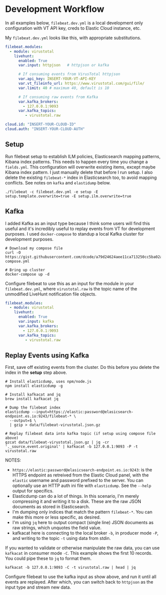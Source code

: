 # Development Workflow

In all examples below, `filebeat.dev.yml` is a local development only configuration with VT API key, creds to Elastic Cloud instance, etc.

My `filebeat.dev.yml` looks like this, with appropriate substitutions.

```yml
filebeat.modules:
  - module: virustotal
    livehunt:
      enabled: True
      var.input: httpjson   # httpjson or kafka

      # If consuming events from VirusTotal httpjson
      var.api_key: INSERT-YOUR-VT-API-KEY
      var.vt_fileinfo_url: https://www.virustotal.com/gui/file/
      var.limit: 40 # maximum 40, default is 10

      # If consuming raw events from Kafka
      var.kafka_brokers:
        - 127.0.0.1:9093
      var.kafka_topics:
         - virustotal.raw

cloud.id: "INSERT-YOUR-CLOUD-ID"
cloud.auth: "INSERT-YOUR-CLOUD-AUTH"
```

## Setup

Run filebeat setup to establish ILM policies, Elasticsearch mapping patterns, Kibana index patterns. This needs to happen every time you change a `fields.yml`. This configuration will overwrite existing items, except maybe Kibana index pattern. I just manually delete that before I run setup. I also delete the existing `filebeat-*` index in Elasticsearch too, to avoid mapping conflicts. See notes on `kafka` and `elastidump` below.

```shell
./filebeat -c filebeat.dev.yml -e setup -E setup.template.overwrite=true -E setup.ilm.overwrite=true
```

## Kafka

I added Kafka as an input type because I think some users will find this useful and it's incredibly useful to replay events from VT for development purposes. I used `docker-compose` to standup a local Kafka cluster for development purposes.

```shell
# Download my compose file
curl -O https://gist.githubusercontent.com/dcode/a79d24624aee11ca713250cc5ba02a22/raw/e519b85bad45b3a2f757fbdc2f9808c94969cf13/docker-compose.yml

# Bring up cluster
docker-compose up -d
```

Configure filebeat to use this as an input for the module in your `filebeat.dev.yml`, where `virustotal.raw` is the topic name of the unmodified LiveHunt notification file objects.

```yaml
filebeat.modules:
  - module: virustotal
    livehunt:
      enabled: True
      var.input: kafka
      var.kafka_brokers:
        - 127.0.0.1:9093
      var.kafka_topics:
         - virustotal.raw
```

## Replay Events using Kafka

First, save off existing events from the cluster. Do this before you delete the index in the **setup** step above.

```shell
# Install elasticdump, uses npm/node.js
npm install elasticdump -g

# Install kafkacat and jq
brew install kafkacat jq

# Dump the filebeat index
elasticdump --input=https://elastic:password@elasicsearch-endpoint.es.io:9243/filebeat-* \
  --output=$ \
  | gzip > data/filebeat-virustotal.json.gz

# Replay filebeat data into kafka topic (if setup using compose file above)
gzcat data/filebeat-virustotal.json.gz | jq -cr '._source.event.original' | kafkacat -b 127.0.0.1:9093 -P -t virustotal.raw
```

NOTES:

- `https://elastic:password@elasicsearch-endpoint.es.io:9243`: is the HTTPS endpoint as retreived from the Elastic Cloud panel, with the `elastic` username and password prefixed to the server. You can optionally use an HTTP auth ini file with `elasticdump`. See the `--help` output for specifics.
- Elasticdump can do a lot of things. In this scenario, I'm merely compressing it and writing it to a disk. These are the raw JSON documents as stored in Elasticsearch.
- I'm dumping only indices that match the pattern `filebeat-*`. You can make this more or less specific, as desired.
- I'm using `jq` here to output compact (single line) JSON documents as raw strings, which unquotes the field value.
- kafkacat here is connecting to the local broker `-b`, in producer mode `-P`, and writing to the topic `-t` using data from stdin.

If you wanted to validate or otherwise manipulate the raw data, you can use `kafkacat` in consumer mode `-C`. This example shows the first 10 records. You could pipe these to `jq` to format them.

```shell
kafkacat -b 127.0.0.1:9093 -C -t virustotal.raw | head | jq
```

Configure filebeat to use the kafka input as show above, and run it until all events are replayed. After which, you can switch back to `httpjson` as the input type and stream new data.
